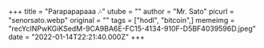 +++
title = "Parapapapaaa 🎶"
utube = ""
author = "Mr. Sato"
picurl = "senorsato.webp"
original = ""
tags = ["hodl", "bitcoin",]
memeimg = "recYcINPwKGiKSedM-9CA9BA6E-FC15-4134-910F-D5BF4039596D.jpeg"
date = "2022-01-14T22:21:40.000Z"
+++